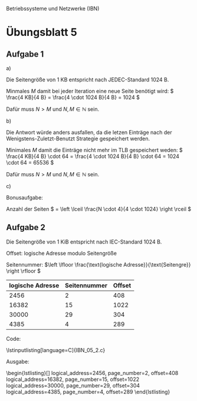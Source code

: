 Betriebssysteme und Netzwerke (IBN)

# Übungsblatt 5

## Aufgabe 1

a)

Die Seitengröße von 1 KB entspricht nach JEDEC-Standard 1024 B.

Minmales $M$ damit bei jeder Iteration eine neue Seite benötigt wird: $ \frac{4 KB}{4 B} = \frac{4 \cdot 1024 B}{4 B} = 1024 $

Dafür muss $N > M$ und $N, M \in \mathbb{N}$ sein.

b)

Die Antwort würde anders ausfallen, da die letzen Einträge nach der Wenigstens-Zuletzt-Benutzt Strategie gespeichert werden.

Minimales $M$ damit die Einträge nicht mehr im TLB gespeichert weden: $ \frac{4 KB}{4 B} \cdot 64 = \frac{4 \cdot 1024 B}{4 B} \cdot 64 = 1024 \cdot 64 = 65536 $

Dafür muss $N > M$ und $N,M \in \mathbb{N}$ sein.

c)

Bonusaufgabe:

Anzahl der Seiten $ = \left \lceil \frac{N \cdot 4}{4 \cdot 1024} \right \rceil $

## Aufgabe 2

Die Seitengröße von 1 KiB entspricht nach IEC-Standard 1024 B.

Offset: logische Adresse modulo Seitengröße

Seitennummer: $\left \lfloor \frac{\text{logische Adresse}}{\text{Seitengre}} \right \rfloor $

| logische Adresse | Seitennummer | Offset |
| ---------------- | ------------ | ------ |
| 2456             | 2            | 408    |
| 16382            | 15           | 1022   |
| 30000            | 29           | 304    |
| 4385             | 4            | 289    |

Code:

\lstinputlisting[language=C]{IBN_05_2.c}

Ausgabe:

\begin{lstlisting}[]
logical_address=2456, page_number=2, offset=408
logical_address=16382, page_number=15, offset=1022
logical_address=30000, page_number=29, offset=304
logical_address=4385, page_number=4, offset=289
\end{lstlisting}
